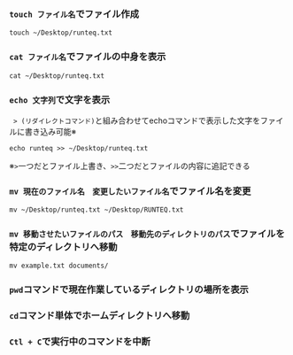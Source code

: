 ### ```touch ファイル名```でファイル作成  
```
touch ~/Desktop/runteq.txt
```

### ```cat ファイル名```でファイルの中身を表示
```
cat ~/Desktop/runteq.txt
```

### ```echo 文字列```で文字を表示  
``` > (リダイレクトコマンド)```と組み合わせてechoコマンドで表示した文字をファイルに書き込み可能※
```
echo runteq >> ~/Desktop/runteq.txt
```
※```>```一つだとファイル上書き、```>>```二つだとファイルの内容に追記できる

### ```mv 現在のファイル名　変更したいファイル名```でファイル名を変更
```
mv ~/Desktop/runteq.txt ~/Desktop/RUNTEQ.txt
```

### ```mv 移動させたいファイルのパス　移動先のディレクトリのパス```でファイルを特定のディレクトリへ移動
```
mv example.txt documents/
```

### ```pwd```コマンドで現在作業しているディレクトリの場所を表示
### ```cd```コマンド単体でホームディレクトリへ移動

### ```Ctl + C```で実行中のコマンドを中断

